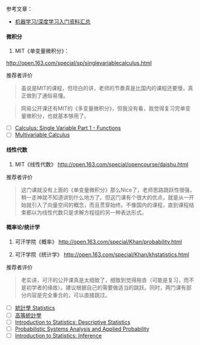 
参考文章：

- [机器学习/深度学习入门资料汇总](https://mp.weixin.qq.com/s?__biz=MzUyMjE2MTE0Mw==&mid=2247484885&idx=1&sn=d156cebf649c0ae31bda31fdbe3aa617&chksm=f9d15b4dcea6d25b3181871903566b65e5710f3d53ab8e1f6c174f6561e9c1bc2f645a321075&scene=21#wechat_redirect)



#### 微积分

1. MIT《单变量微积分》：

http://open.163.com/special/sp/singlevariablecalculus.html

推荐者评价

> 虽说是MIT的课程，但坦白的讲，老师的节奏真是比国内的课程还要慢，真正做到了通俗易懂。

> 网易公开课还有MIT的《多变量微积分》，但我没有看，我觉得复习完单变量微积分，也就基本够用了。

- [ ] [Calculus: Single Variable Part 1 - Functions](https://www.coursera.org/learn/single-variable-calculus)
- [ ] [Multivariable Calculus](http://ocw.mit.edu/courses/mathematics/18-02sc-multivariable-calculus-fall-2010/)

#### 线性代数

1. MIT《线性代数》
http://open.163.com/special/opencourse/daishu.html

推荐者评价

> 这门课就没有上面的《单变量微积分》那么Nice了，老师思路跳跃性很强，稍一走神就不知道讲到什么地方了。但这门课有个很大的优点，就是从一开始就引入了向量空间的概念，而且贯穿始终。不像国内的课程，直到课程结束都以为线性代数只是求解方程组的另一种表达形式。

#### 概率论/统计学

1.  可汗学院《概率》
http://open.163.com/special/Khan/probability.html

2. 可汗学院《统计学》
http://open.163.com/special/Khan/khstatistics.html

推荐者评价

> 老实讲，可汗的公开课真是太细致了，细致到觉得拖沓（可能是复习，而不是初学者的缘故）。建议根据自己的需要做适当的跳跃。同时，两门课有部分内容是完全重合的，可以直接跳过。

- [ ] [統計學 Statistics](http://ocw.nctu.edu.tw/course_detail_3.php?bgid=1&gid=0&nid=270#.V0mV8fl96he)
- [ ] [高等統計學](http://ocw.nctu.edu.tw/course_detail_3.php?bgid=1&gid=1&nid=362#.V0mV9fl96he)
- [ ] [Introduction to Statistics: Descriptive Statistics](https://www.edx.org/course/introduction-statistics-descriptive-uc-berkeleyx-stat2-1x)
- [ ] [Probabilistic Systems Analysis and Applied Probability](http://ocw.mit.edu/courses/electrical-engineering-and-computer-science/6-041-probabilistic-systems-analysis-and-applied-probability-fall-2010/)
- [ ] [Introduction to Statistics: Inference](https://www.edx.org/course/introduction-statistics-inference-uc-berkeleyx-stat2-3x#.U3nU2vmSxhQ)
